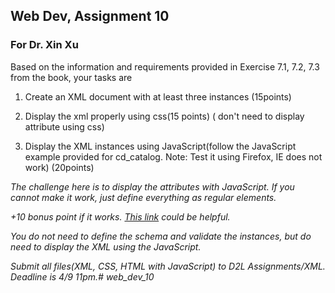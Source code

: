 ## Web Dev, Assignment 10
### For Dr. Xin Xu

Based on the information and requirements provided in Exercise 7.1, 7.2, 7.3 from the book, your tasks are

1. Create an XML document with at least three instances (15points)

2. Display the xml properly using css(15 points) ( don't need to display attribute using css)

3. Display the XML instances using JavaScript(follow the JavaScript example provided for cd_catalog. Note: Test it using Firefox, IE does not work) (20points)

*The challenge here is to display the attributes with JavaScript.  If you cannot make it work, just define everything as regular elements.*

*+10 bonus point if it works. [This link](https://www.w3schools.com/xml/met_element_getattribute.asp) could be helpful.*

*You do not need to define the schema and validate the instances, but do need to display the XML using the JavaScript.*

*Submit all files(XML, CSS, HTML with JavaScript) to D2L Assignments/XML. Deadline is 4/9 11pm.# web_dev_10*